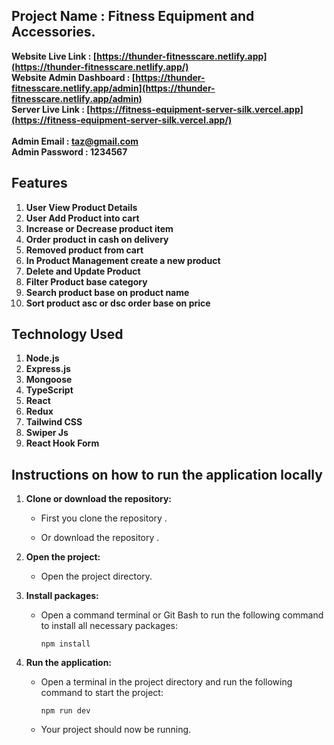  ## Project Name : Fitness Equipment and Accessories.
 **Website Live Link : [https://thunder-fitnesscare.netlify.app](https://thunder-fitnesscare.netlify.app/)** </br>
 **Website Admin Dashboard : [https://thunder-fitnesscare.netlify.app/admin](https://thunder-fitnesscare.netlify.app/admin)** </br>
 **Server Live Link : [https://fitness-equipment-server-silk.vercel.app](https://fitness-equipment-server-silk.vercel.app/)**  </br> </br>
**Admin Email : taz@gmail.com** </br>
**Admin Password : 1234567** </br>
 

## Features

1. **User View Product Details**
2. **User Add Product into cart**
3. **Increase or Decrease product item**
4. **Order product in cash on delivery**
5. **Removed product from cart**
6. **In Product Management create a new product**
7. **Delete and Update Product**
8. **Filter Product base category**
9. **Search product base on product name**
10. **Sort product asc or dsc order base on price**


## Technology Used

1. **Node.js**
2. **Express.js**
3. **Mongoose**
4. **TypeScript**
5. **React**
6. **Redux**
7. **Tailwind CSS**
8. **Swiper Js**
8. **React Hook Form**


## Instructions on how to run the application locally

1. **Clone or download the repository:**
   - First you clone the repository .
    
   - Or download the repository .

2. **Open the project:**
   - Open the project directory.

3. **Install packages:**
   - Open a command terminal or Git Bash to run the following command to install all necessary packages:
     ```
     npm install
     ```


5. **Run the application:**
   - Open a terminal in the project directory and run the following command to start the project:
     ```
     npm run dev
     ```
   - Your project should now be running.










